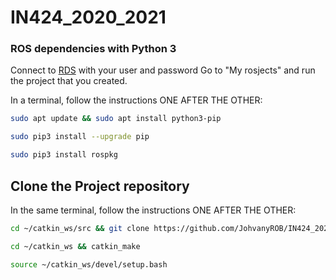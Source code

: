 # IN424_2020_2021

### ROS dependencies with Python 3

Connect to [RDS](https://app.theconstructsim.com/#/) with your user and password
Go to "My rosjects" and run the project that you created.

In a terminal, follow the instructions ONE AFTER THE OTHER:
```bash
sudo apt update && sudo apt install python3-pip

sudo pip3 install --upgrade pip

sudo pip3 install rospkg
```

## Clone the Project repository
In the same terminal, follow the instructions ONE AFTER THE OTHER:

```bash
cd ~/catkin_ws/src && git clone https://github.com/JohvanyROB/IN424_2020_2021.git

cd ~/catkin_ws && catkin_make

source ~/catkin_ws/devel/setup.bash
```

